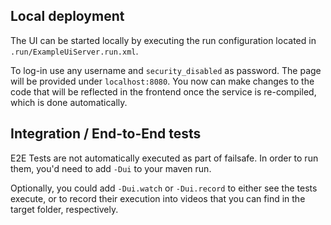 ## Local deployment

The UI can be started locally by executing the run configuration located in `.run/ExampleUiServer.run.xml`.

To log-in use any username and `security_disabled` as password. The page will be provided under `localhost:8080`.
You now can make changes to the code that will be reflected in the frontend once the service is re-compiled, which
is done automatically.

## Integration / End-to-End tests

E2E Tests are not automatically executed as part of failsafe. In order to run them, you'd need to add
`-Dui` to your maven run.

Optionally, you could add `-Dui.watch` or `-Dui.record` to either see the tests execute, or to record their execution
into videos that you can find in the target folder, respectively. 


